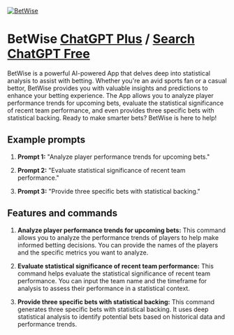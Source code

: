 
[![BetWise](https://files.oaiusercontent.com/file-l4fp3TWKxZNNDi1vFaMrxnJb?se=2123-10-16T04%3A22%3A06Z&sp=r&sv=2021-08-06&sr=b&rscc=max-age%3D31536000%2C%20immutable&rscd=attachment%3B%20filename%3D74cf8fd6-5cb3-4900-87c4-94dc0a0daf7d.png&sig=S/k7p8BaAxcJYT6ZhlBOWgaM685L%2BJHs6Vrz3671KlA%3D)](https://chat.openai.com/g/g-IzOK0x8o0-betwise)

# BetWise [ChatGPT Plus](https://chat.openai.com/g/g-IzOK0x8o0-betwise) / [Search ChatGPT Free](https://gptcall.net/index.html#/?search=BetWise)

BetWise is a powerful AI-powered App that delves deep into statistical analysis to assist with betting. Whether you're an avid sports fan or a casual bettor, BetWise provides you with valuable insights and predictions to enhance your betting experience. The App allows you to analyze player performance trends for upcoming bets, evaluate the statistical significance of recent team performance, and even provides three specific bets with statistical backing. Ready to make smarter bets? BetWise is here to help!

## Example prompts

1. **Prompt 1:** "Analyze player performance trends for upcoming bets."

2. **Prompt 2:** "Evaluate statistical significance of recent team performance."

3. **Prompt 3:** "Provide three specific bets with statistical backing."

## Features and commands

1. **Analyze player performance trends for upcoming bets:** This command allows you to analyze the performance trends of players to help make informed betting decisions. You can provide the names of the players and the specific metrics you want to analyze.

2. **Evaluate statistical significance of recent team performance:** This command helps evaluate the statistical significance of recent team performance. You can input the team name and the timeframe for analysis to assess their performance in a statistical context.

3. **Provide three specific bets with statistical backing:** This command generates three specific bets with statistical backing. It uses deep statistical analysis to identify potential bets based on historical data and performance trends.


